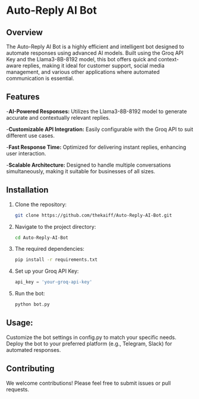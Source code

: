 # Auto-Reply AI Bot


## Overview

The Auto-Reply AI Bot is a highly efficient and intelligent bot designed to automate responses using advanced AI models. Built using the Groq API Key and the Llama3-8B-8192 model, this bot offers quick and context-aware replies, making it ideal for customer support, social media management, and various other applications where automated communication is essential.


## Features

-**AI-Powered Responses:** Utilizes the Llama3-8B-8192 model to generate accurate and contextually relevant replies.

-**Customizable API Integration:**  Easily configurable with the Groq API to suit different use cases.

-**Fast Response Time:**  Optimized for delivering instant replies, enhancing user interaction.

-**Scalable Architecture:**  Designed to handle multiple conversations simultaneously, making it suitable for businesses of all sizes.


## Installation


1. Clone the repository:
    ```bash
    git clone https://github.com/thekaiff/Auto-Reply-AI-Bot.git


2. Navigate to the project directory:
    ```bash
    cd Auto-Reply-AI-Bot


3. The required dependencies:
    ```bash
    pip install -r requirements.txt

    
4. Set up your Groq API Key:
    ```python
    api_key = 'your-groq-api-key'

    
5. Run the bot:
    ```bash
    python bot.py
    

## Usage:

Customize the bot settings in config.py to match your specific needs.
Deploy the bot to your preferred platform (e.g., Telegram, Slack) for automated responses.


## Contributing

We welcome contributions! Please feel free to submit issues or pull requests.
